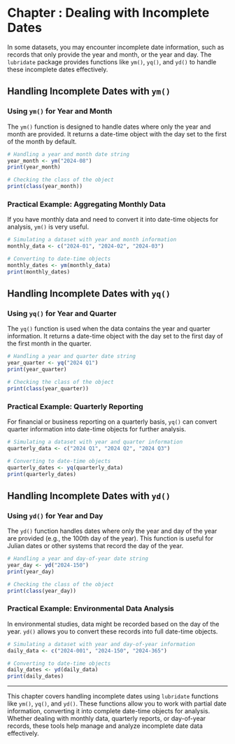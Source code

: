 # Chapter : Dealing with Incomplete Dates

In some datasets, you may encounter incomplete date information, such as records that only provide the year and month, or the year and day. The `lubridate` package provides functions like `ym()`, `yq()`, and `yd()` to handle these incomplete dates effectively.

## Handling Incomplete Dates with `ym()`

### Using `ym()` for Year and Month

The `ym()` function is designed to handle dates where only the year and month are provided. It returns a date-time object with the day set to the first of the month by default.

```r
# Handling a year and month date string
year_month <- ym("2024-08")
print(year_month)

# Checking the class of the object
print(class(year_month))
```

### Practical Example: Aggregating Monthly Data

If you have monthly data and need to convert it into date-time objects for analysis, `ym()` is very useful.

```r
# Simulating a dataset with year and month information
monthly_data <- c("2024-01", "2024-02", "2024-03")

# Converting to date-time objects
monthly_dates <- ym(monthly_data)
print(monthly_dates)
```

## Handling Incomplete Dates with `yq()`

### Using `yq()` for Year and Quarter

The `yq()` function is used when the data contains the year and quarter information. It returns a date-time object with the day set to the first day of the first month in the quarter.

```r
# Handling a year and quarter date string
year_quarter <- yq("2024 Q1")
print(year_quarter)

# Checking the class of the object
print(class(year_quarter))
```

### Practical Example: Quarterly Reporting

For financial or business reporting on a quarterly basis, `yq()` can convert quarter information into date-time objects for further analysis.

```r
# Simulating a dataset with year and quarter information
quarterly_data <- c("2024 Q1", "2024 Q2", "2024 Q3")

# Converting to date-time objects
quarterly_dates <- yq(quarterly_data)
print(quarterly_dates)
```

## Handling Incomplete Dates with `yd()`

### Using `yd()` for Year and Day

The `yd()` function handles dates where only the year and day of the year are provided (e.g., the 100th day of the year). This function is useful for Julian dates or other systems that record the day of the year.

```r
# Handling a year and day-of-year date string
year_day <- yd("2024-150")
print(year_day)

# Checking the class of the object
print(class(year_day))
```

### Practical Example: Environmental Data Analysis

In environmental studies, data might be recorded based on the day of the year. `yd()` allows you to convert these records into full date-time objects.

```r
# Simulating a dataset with year and day-of-year information
daily_data <- c("2024-001", "2024-150", "2024-365")

# Converting to date-time objects
daily_dates <- yd(daily_data)
print(daily_dates)
```

---

This chapter covers handling incomplete dates using `lubridate` functions like `ym()`, `yq()`, and `yd()`. These functions allow you to work with partial date information, converting it into complete date-time objects for analysis. Whether dealing with monthly data, quarterly reports, or day-of-year records, these tools help manage and analyze incomplete date data effectively.
